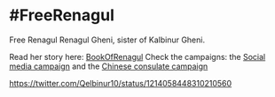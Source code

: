# #FreeRenagul

Free Renagul Renagul Gheni, sister of Kalbinur Gheni.

Read her story here: [BookOfRenagul](BookOfRenagul/BookOfRenagul.pdf)
Check the campaigns: the [Social media campaign](SocialMediaCampaign/SocialMedia.md) and the [Chinese consulate campaign](ChineseConsulateCampaign)

https://twitter.com/Qelbinur10/status/1214058448310210560
